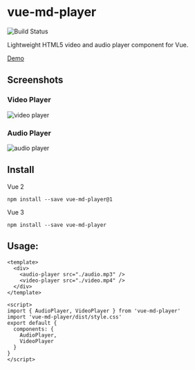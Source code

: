 # vue-md-player

![Build Status](https://github.com/meyt/vue-md-player/actions/workflows/main.yaml/badge.svg?branch=master)

Lightweight HTML5 video and audio player component for Vue.


[Demo](https://meyt.github.io/vue-md-player)

## Screenshots

### Video Player

![video player](https://github.com/meyt/vue-md-player/raw/master/stuff/video-player-screenshot.png?raw=true)

### Audio Player

![audio player](https://github.com/meyt/vue-md-player/raw/master/stuff/audio-player-screenshot.png?raw=true)

## Install

Vue 2
```
npm install --save vue-md-player@1
```

Vue 3
```
npm install --save vue-md-player
```

## Usage:

```vue
<template>
  <div>
    <audio-player src="./audio.mp3" />
    <video-player src="./video.mp4" />
  </div>
</template>

<script>
import { AudioPlayer, VideoPlayer } from 'vue-md-player'
import 'vue-md-player/dist/style.css'
export default {
  components: {
    AudioPlayer,
    VideoPlayer
  }
}
</script>
```
